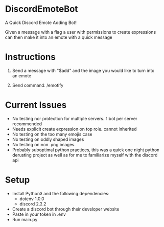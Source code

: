# DiscordEmoteBot

A Quick Discord Emote Adding Bot!

Given a message with a flag a user with permissions to create expressions can then make it into an emote with a quick message

## 
# Instructions
1. Send a message with "$add" and the image you would like to turn into an emote

2. Send command: /emotify <name>

##
# Current Issues

- No testing nor protection for multiple servers. 1 bot per server recommended
- Needs explicit create expression on top role. cannot inherited
- No testing on the too many emojis case
- No testing on oddly shaped images
- No testing on non .png images
- Probably suboptimal python practices, this was a quick one night python derusting project as well as for me to familiarize myself with the discord api

##
# Setup
- Install Python3 and the following dependencies:
  - dotenv 1.0.0
  - discord 2.3.2
- Create a discord bot through their developer website
- Paste in your token in .env
- Run main.py

